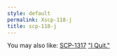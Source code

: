```yaml
---
style: default
permalink: Xscp-118-j
title: scp-118-j
---
```

You may also like:
[SCP-1317](http://scp-wiki.net/scp-1317)
["I Quit."](http://scp-wiki.net/iquit)